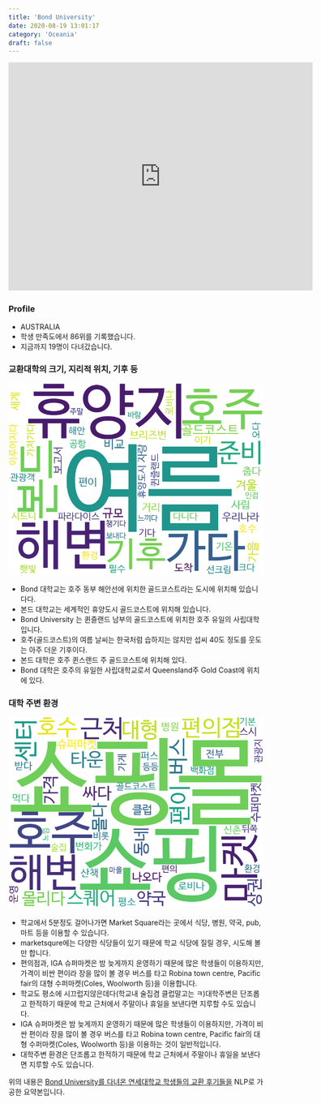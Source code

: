 ```yaml
---
title: 'Bond University'
date: 2020-08-19 13:01:17
category: 'Oceania'
draft: false
---
```


<iframe
width="600"
height="450"
frameborder="0" style="border:0"
src="https://www.google.com/maps/embed/v1/place?key=AIzaSyC9e1AME-pVmWC4hBpFdu5S4dKzyepa3HQ&q=Bond+University&center=-28.0730934,153.4166377&zoom=14" allowfullscreen>
</iframe>

### Profile

* AUSTRALIA
* 학생 만족도에서 86위를 기록했습니다.
* 지금까지 19명이 다녀갔습니다. 

### 교환대학의 크기, 지리적 위치, 기후 등

![gen_info-WordCloud](../univ_wordclouds_okt/gen_info/AU000001_gen_info_okt.png)

* Bond 대학교는 호주 동부 해안선에 위치한 골드코스트라는 도시에 위치해 있습니다다.
* 본드 대학교는 세계적인 휴양도시 골드코스트에 위치해 있습니다.
* Bond University 는 퀸즐랜드 남부의 골드코스트에 위치한 호주 유일의 사립대학 입니다.
* 호주(골드코스트)의 여름 날씨는 한국처럼 습하지는 않지만 섭씨 40도 정도를 웃도는 아주 더운 기후이다.
* 본드 대학은 호주 퀸스랜드 주 골드코스트에 위치해 있다.
* Bond 대학은 호주의 유일한 사립대학교로서 Queensland주 Gold Coast에 위치에 있다.


### 대학 주변 환경

![env_info-WordCloud](../univ_wordclouds_okt/env_info/AU000001_env_info_okt.png)

* 학교에서 5분정도 걸어나가면 Market Square라는 곳에서 식당, 병원, 약국, pub, 마트 등을 이용할 수 있습니다.
* marketsqure에는 다양한 식당들이 있기 때문에 학교 식당에 질릴 경우, 시도해 볼만 합니다.
* 편의점과, IGA 슈퍼마켓은 밤 늦게까지 운영하기 때문에 많은 학생들이 이용하지만, 가격이 비싼 편이라 장을 많이 볼 경우 버스를 타고 Robina town centre, Pacific fair의 대형 수퍼마켓(Coles, Woolworth 등)을 이용합니다.
* 학교도 평소에 시끄럽지않은데다(학교내 술집겸 클럽말고는 ㅋ)대학주변은 단조롭고 한적하기 때문에 학교 근처에서 주말이나 휴일을 보낸다면 지루할 수도 있습니다.
* IGA 슈퍼마켓은 밤 늦게까지 운영하기 때문에 많은 학생들이 이용하지만, 가격이 비싼 편이라 장을 많이 볼 경우 버스를 타고 Robina town centre, Pacific fair의 대형 수퍼마켓(Coles, Woolworth 등)을 이용하는 것이 일반적입니다.
* 대학주변 환경은 단조롭고 한적하기 때문에 학교 근처에서 주말이나 휴일을 보낸다면 지루할 수도 있습니다.


위의 내용은 [Bond University를 다녀온 연세대학교 학생들의 교환 후기들을](http://oia.yonsei.ac.kr/partner/expReport.asp?ucode=AU000001&bgbn=A) NLP로 가공한 요약본입니다. 
